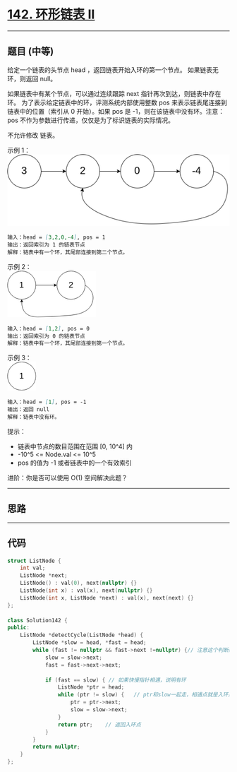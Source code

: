# [142. 环形链表 II](https://leetcode.cn/problems/linked-list-cycle-ii/description/)

---

## 题目 (中等)

给定一个链表的头节点  head ，返回链表开始入环的第一个节点。 如果链表无环，则返回 null。  

如果链表中有某个节点，可以通过连续跟踪 next 指针再次到达，则链表中存在环。 为了表示给定链表中的环，评测系统内部使用整数 pos 来表示链表尾连接到链表中的位置（索引从 0 开始）。如果 pos 是 -1，则在该链表中没有环。注意：pos 不作为参数进行传递，仅仅是为了标识链表的实际情况。  

不允许修改 链表。  

示例 1：  
![Alt text](https://github.com/yang-yang-o-o/CodingNotes/blob/main/Coding/asset/142_1.png)  

```markdown
输入：head = [3,2,0,-4], pos = 1
输出：返回索引为 1 的链表节点
解释：链表中有一个环，其尾部连接到第二个节点。
```

示例 2：  
![Alt text](https://github.com/yang-yang-o-o/CodingNotes/blob/main/Coding/asset/142_2.png)  

```markdown
输入：head = [1,2], pos = 0
输出：返回索引为 0 的链表节点
解释：链表中有一个环，其尾部连接到第一个节点。
```

示例 3：  
![Alt text](https://github.com/yang-yang-o-o/CodingNotes/blob/main/Coding/asset/142_3.png)

```markdown
输入：head = [1], pos = -1
输出：返回 null
解释：链表中没有环。
```

提示：  

- 链表中节点的数目范围在范围 [0, 10^4] 内
- -10^5 <= Node.val <= 10^5
- pos 的值为 -1 或者链表中的一个有效索引

进阶：你是否可以使用 O(1) 空间解决此题？  

---

## 思路

---

## 代码

```C++
struct ListNode {
    int val;
    ListNode *next;
    ListNode() : val(0), next(nullptr) {}
    ListNode(int x) : val(x), next(nullptr) {}
    ListNode(int x, ListNode *next) : val(x), next(next) {}
};

class Solution142 {
public:
    ListNode *detectCycle(ListNode *head) {
        ListNode *slow = head, *fast = head;
        while (fast != nullptr && fast->next !=nullptr) {// 注意这个判断条件
            slow = slow->next;
            fast = fast->next->next;
            
            if (fast == slow) { // 如果快慢指针相遇，说明有环
                ListNode *ptr = head;
                while (ptr != slow) {   // ptr和slow一起走，相遇点就是入环点
                    ptr = ptr->next;
                    slow = slow->next;
                }
                return ptr;    // 返回入环点
            }
        }
        return nullptr;
    }
};
```
